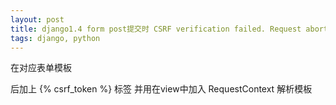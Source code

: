 ```yaml
---
layout: post
title: django1.4 form post提交时 CSRF verification failed. Request aborted.
tags: django, python
---
```


在对应表单模板 <form action="#" method='post'> 后加上 {% csrf_token %} 标签
并用在view中加入 RequestContext 解析模板
